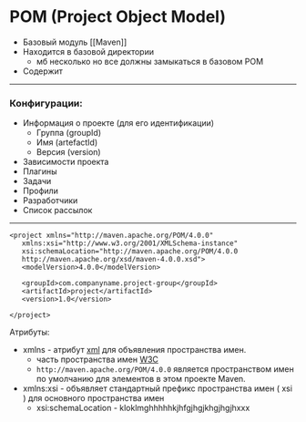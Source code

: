 # POM (Project Object Model)

* Базовый модуль [[Maven]]
* Находится в базовой директории
    * мб несколько но все должны замыкаться в базовом POM
* Содержит

---

### Конфигурации:

* Информация о проекте (для его идентификации)
    * Группа (groupId)
    * Имя (artefactId)
    * Версия (version)
* Зависимости проекта
* Плагины
* Задачи
* Профили
* Разработчики
* Список рассылок

---

```
<project xmlns="http://maven.apache.org/POM/4.0.0"
   xmlns:xsi="http://www.w3.org/2001/XMLSchema-instance"
   xsi:schemaLocation="http://maven.apache.org/POM/4.0.0
   http://maven.apache.org/xsd/maven-4.0.0.xsd">
   <modelVersion>4.0.0</modelVersion>

   <groupId>com.companyname.project-group</groupId>
   <artifactId>project</artifactId>
   <version>1.0</version>
 
</project>
```
Атрибуты:
* xmlns - атрибут [xml](TODO) для объявления пространства имен.
  * часть пространства имен [W3C](TODO)
  * ```http://maven.apache.org/POM/4.0.0``` является пространством имен по умолчанию для элементов в этом проекте Maven.
* xmlns:xsi - объявляет стандартный префикс пространства имен ( xsi ) для основного пространства имен
  * xsi:schemaLocation - kloklmghhhhhkjhfgjhgjkhgjhgjhxxx


